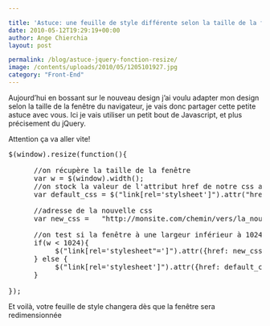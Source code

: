 ```yaml
---

title: 'Astuce: une feuille de style différente selon la taille de la fenêtre'
date: 2010-05-12T19:29:19+00:00
author: Ange Chierchia
layout: post

permalink: /blog/astuce-jquery-fonction-resize/
image: /contents/uploads/2010/05/1205101927.jpg
category: "Front-End"
---
```

Aujourd&rsquo;hui en bossant sur le nouveau design j&rsquo;ai voulu adapter mon design selon la taille de la fenêtre du navigateur, je vais donc partager cette petite astuce avec vous. Ici je vais utiliser un petit bout de Javascript, et plus précisement du jQuery.<!--more-->

Attention ça va aller vite!

<pre class="brush:js">$(window).resize(function(){

      //on récupère la taille de la fenêtre
      var w = $(window).width();
      //on stock la valeur de l'attribut href de notre css actuelle
      var default_css = $("link[rel='stylsheet']").attr("href");

      //adresse de la nouvelle css
      var new_css =   "http://monsite.com/chemin/vers/la_nouvelle.css";

      //on test si la fenêtre à une largeur inférieur à 1024px
      if(w &lt; 1024){
           $("link[rel='stylesheet"=']").attr({href: new_css});
      } else {
           $("link[rel='stylesheet']").attr({href: default_css});
      }

});</pre>

Et voilà, votre feuille de style changera dès que la fenêtre sera redimensionnée
